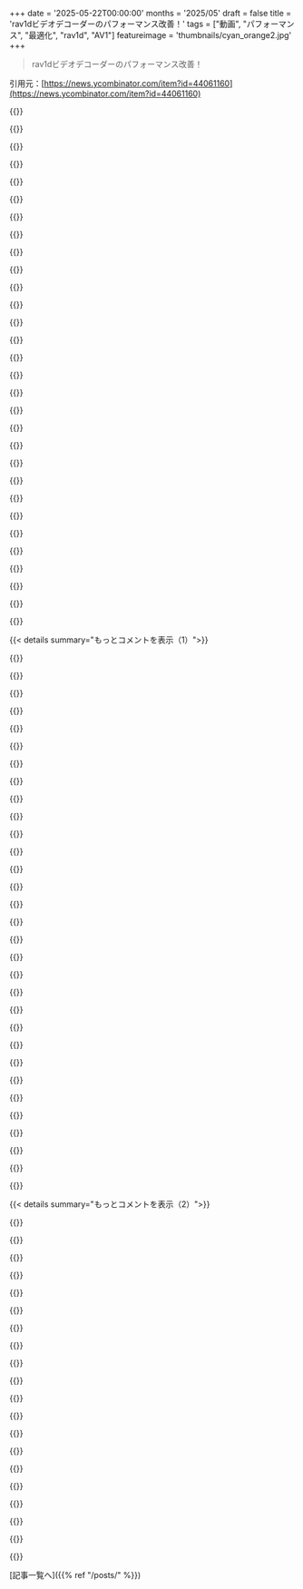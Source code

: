 +++
date = '2025-05-22T00:00:00'
months = '2025/05'
draft = false
title = 'rav1dビデオデコーダーのパフォーマンス改善！'
tags = ["動画", "パフォーマンス", "最適化", "rav1d", "AV1"]
featureimage = 'thumbnails/cyan_orange2.jpg'
+++

> rav1dビデオデコーダーのパフォーマンス改善！

引用元：[https://news.ycombinator.com/item?id=44061160](https://news.ycombinator.com/item?id=44061160)




{{<matomeQuote body="u16を二つ比較する関連イシュー、面白いね。<br>https://github.com/rust-lang/rust/issues/140167" userName="mmastrac" createdAt="2025/05/22 13:05:58" color="#38d3d3">}}




{{<matomeQuote body="あの議論でstore forwardingに全然触れてないのが驚きだよ。-O3のコード生成はヤバいけど、-O2の出力はまともだね。structの一つが計算されたばかりの場合、それを単一の32ビットロードとしてロードしようとすると、store forwarding failureが起きて、ロードをまとめる利点がなくなっちゃう可能性があるんだ。インライン化されてない、PGOじゃないシナリオだと、コンパイラにはその最適化が適切か判断する情報が足りないんだよね。" userName="ack_complete" createdAt="2025/05/22 19:46:49" color="#ff5c5c">}}




{{<matomeQuote body="store forwarding failureの話はuArchによるんだよね。Apple siliconには制限ないみたいだよ。リンクあり<br>https://news.ycombinator.com/item?id=43888005<br>コンパイラの情報不足は関数境界をまたぐストアとロードの話かな？<br>余談だけど、X86 LLVMはpartial-store-to-load問題をIntel CPUで防ぐために特別なPassを持ってるんだ。リンクあり<br>https://github.com/llvm/llvm-project/blob/main/llvm/lib/Targ..." userName="mshockwave" createdAt="2025/05/23 05:08:58" color="#ff5c5c">}}




{{<matomeQuote body="store forwarding failureは個別のロードよりずっと悪いの？最適化を無効にするだけなら、やらない理由にはならないんじゃないかな。単一ロードの方がシンプルで、普通は速いし。" userName="Dylan16807" createdAt="2025/05/23 04:42:36" color="#38d3d3">}}




{{<matomeQuote body="ええ、たいていは、個別のロードやストアを使うより明らかに悪いね。だいたい10サイクルくらいのレイテンシが加わるから。これくらいあれば、サンプリングプロファイルでロードがホットスポットとして目立つには十分だよ。その余分なレイテンシが隠れる可能性もあるけど、そうだとしたら、個別のロード/ストアも問題にならないはずだよ。" userName="ack_complete" createdAt="2025/05/24 23:24:09" color="#ff33a1">}}




{{<matomeQuote body="今回一番いいなと思ったのは、この議論が「私もこの問題あります」とか「いつ修正されますか？」みたいな14ページにもわたる話になってないってこと。Web開発者としては、GitHubのissueって結構残念なんだよね。" userName="heybales" createdAt="2025/05/22 13:34:46" color="">}}




{{<matomeQuote body="絵文字リアクションが追加される前はもっとひどかったよ。メッセージの9割が文字通り「+1」だけだったもん。" userName="eterm" createdAt="2025/05/22 15:44:06" color="">}}




{{<matomeQuote body="これってインターフェースの問題なのかな… もしみんなが「私もだよ」ってボタンをクリックするだけで、完全なコメントじゃなくてユーザー名を示す最小限の表示がコメントの下に加わるだけだったら、1) みんな使うかな 2) あまりごちゃごちゃしすぎなくて煩わしくないかな？「私もだよ」の通知はミュートもできるかもね。" userName="NoMoreNicksLeft" createdAt="2025/05/23 15:43:05" color="">}}




{{<matomeQuote body="これってコンパイラ開発の複雑さを示してるみたいだね。Cコンパイラだって、一般的なケースでこの問題をうまく扱えるか怪しいと思うよ。" userName="rhdjsjebshjffn" createdAt="2025/05/22 19:36:20" color="">}}




{{<matomeQuote body="RustはCコンパイラと同じLLVMバックエンドを使ってるよ。もしRustがうまく処理できてるなら、それはClangの開発者がLLVMに渡す前に対応してるか、Clangのコード構造がRustには分からないバックエンドのパターンに引っかかってるかのどっちかだね。" userName="runevault" createdAt="2025/05/22 19:56:15" color="">}}




{{<matomeQuote body="Rustのこの問題は、Cコードでも試されてて、コンパイラが同じ問題を生成してるんだって。これはそのうち修正されるだろうし、CとRust両方のコードの役に立つだろうね。" userName="vlovich123" createdAt="2025/05/22 19:59:10" color="">}}




{{<matomeQuote body="自分で試した結果、GCCの方が問題がひどいことが分かったよ。このCコード：<br>typedef struct { uint16_t a, b; } pair;<br><br>int eq_copy(pair a, pair b) {<br> return a.a == b.a && a.b == b.b;<br>}<br>int eq_ref(pair *a, pair *b) {<br> return a-＞a == b-＞a && a-＞b == b-＞b;<br>}<br><br>Clangはeq_copyで良いコード、eq_refで複雑なコード。GCCは両方複雑なんだ。GCC -O2のeq_ref：<br>eq_ref:<br> movzx   edx, WORD PTR [rsi]<br> xor     eax, eax<br> cmp     WORD PTR [rdi], dx<br> je      .L9<br> ret<br>    .L9:<br> movzx   eax, WORD PTR [rsi+2]<br> cmp     WORD PTR [rdi+2], ax<br> sete    al<br> movzx   eax, al<br> ret<br><br>ここで遊んでみて：https://c.godbolt.org/z/79Eaa3jYf" userName="josephg" createdAt="2025/05/23 13:31:56" color="#38d3d3">}}




{{<matomeQuote body="この件が、FFmpegのTwitterアカウントがRustに反発してる原因なのか？ https://x.com/ffmpeg/status/1924137645988356437?s=46" userName="renewiltord" createdAt="2025/05/22 15:11:55" color="#785bff">}}




{{<matomeQuote body="僕はrbultjeが正しくベンチマークしてると基本的に信頼してるんだけど、rav1dの追跡チケットには、そこまで大きな違いが出てないマルチスレッドの数字が複数のプラットフォームで載ってるんだよね。https://github.com/memorysafety/rav1d/issues/1294<br>これって返信で説明されてるのかな？ログインしてないから最初のツイートしか見れないんだ。" userName="ZeroGravitas" createdAt="2025/05/23 09:46:45" color="#ff5733">}}




{{<matomeQuote body="コントリビューターのdav1dが、rav1dが遅れてるって報告してたよ<br>https://code.videolan.org/videolan/dav1d/-/merge_requests/17..." userName="ycomb_anon" createdAt="2025/05/24 15:44:43" color="#38d3d3">}}




{{<matomeQuote body="アクセスするにはxcancelに変えて。https://xcancel.com/ffmpeg/status/1924137645988356437?s=46" userName="viraptor" createdAt="2025/05/23 20:59:40" color="">}}




{{<matomeQuote body="ffmpegのTwitterアカウント読むだけで使う気失せるわ。まともな代替がないのが残念だけど、開発者マジ有毒そう。パイプライン全部自分で制御してるなら最高性能はもちろん素晴らしいけど、不特定多数のユーザーから信用できないデータを受け入れるなら、ffmpegは少なくとも年に数件はリモートで悪用可能なCVEがあるからな。サンドボックスしっかり閉めとかないとダメだぞ。ffmpeg.org/security.html みんなが安全で速い解決策を目指す中間地点があると思うんだけど、彼らがここで固執してるような立場じゃなくてさ。" userName="mmastrac" createdAt="2025/05/22 15:23:31" color="">}}




{{<matomeQuote body="うん、最初は面白かったんだけど、だんだんTwitterで”キャラ”作っちゃって、今はただただウザいね。" userName="saagarjha" createdAt="2025/05/23 08:44:08" color="">}}




{{<matomeQuote body="俺10年ffmpeg使ってるけど、特に有毒なんて思ったことないな。彼らは（すごい仕事してる他の多くの人と同じで）何にも分かってないジュニアな言語ファンボーイが、何十年もやってきた彼らの仕事を理解もせずに批判したり、馬鹿みたいな書き直し案ばかり出してくるのに、ほとんど我慢できないだけなんだよ。" userName="izacus" createdAt="2025/05/22 22:38:13" color="">}}




{{<matomeQuote body="彼らの仕事は認めるけど、あのTwitterスレッドはかなり不快だし、資金もらえなくて怒ってるみたいに見える。扱いにくくて資金提供者が資金出したくないって可能性は十分ある。「大量リソースがRustポートに、元は不足なのに」「代わりにXZバックドア」「RustはEsperanto並みに優れてる」ってツイートを引用。あの嫌味な態度悲しいわ。企業は安全なの求めてるんだから、Twitterで皮肉言ってないで協力しろよ。" userName="mmastrac" createdAt="2025/05/22 23:09:24" color="#ff5733">}}




{{<matomeQuote body="あんたの言う通りだね。これよくあるんだよ。SQliteの人たちとか、Linuxの半分とか、他のメンテナーも同じような熱狂的なのに遭遇してる。言語至上主義を扱うのはウザいし、ffmpegが不満ぶちまけても責められないわ。実際、あのTwitterスレッドはむしろためになると思うな。大手テック企業が実際のメンテナーじゃなくて、自分たちのペットプロジェクトにどうやって資金出してるかを示してるんだから。" userName="hitekker" createdAt="2025/05/23 09:05:36" color="#ff5c5c">}}




{{<matomeQuote body="あまりないね、AV1で作業してる場合を除けば。rav1dがそこでの代替だけど、セキュリティの利点のために性能をちょっとトレードオフする必要があるよ。ffmpegはこの分野で独占状態だから、彼らが提供する正確なトレードオフのセットを受け入れるか、さもないと…まあ、代替がないから受け入れるしかないね。もちろん、代替はもっと努力が投入されるまで、オリジナルと同じくらい良くなることはないよ。Rustのgzip/zipライブラリがC版を超えて全体的にもっと安全になるまで、”何年も”かかったもんね。" userName="mmastrac" createdAt="2025/05/23 14:21:07" color="#45d325">}}




{{<matomeQuote body="あの”リモートで悪用可能なCVE”のうち、実際に野外で悪用されたのはどれくらい？かなり多くのものがサービス拒否とかメモリリークのCVEでしょ、それってRustがunsafeと見なさないやつだし。" userName="throwaway94487" createdAt="2025/05/22 17:43:30" color="#45d325">}}




{{<matomeQuote body="rav1dじゃなくてdav1dを速くする方が良かったかもな。Olympic Recordいじるみたいなもんで、Bolt’sの記録が9.63sから9.64sに変わっても誰も気にしないけど、実際に9秒台で100m走れるならみんな気になるじゃん？人間ならね。ダチョウなら全然すごくないけど、ダチョウはOlympic 100 metre sprint出ないし。" userName="tialaramex" createdAt="2025/05/22 15:40:37" color="">}}




{{<matomeQuote body="バッファをゼロ初期化しないことによるパフォーマンス向上って記事を2日前に見たとこだったから、この記事、興味深いな。<br>https://news.ycombinator.com/item?id=44032680" userName="nemothekid" createdAt="2025/05/22 14:00:40" color="">}}




{{<matomeQuote body="タイトル地味すぎ。良い最適化2つで実際2.3%も速くなってるよ。" userName="brookst" createdAt="2025/05/22 12:51:57" color="#ff5c5c">}}




{{<matomeQuote body="1.5%の改善がaarch64だけって考えると、全部の数字を主張するのはちょっとフェアじゃないと思うな。armとかx86が（未来の）メインのデプロイ先になること考えたら、半分くらいと見るのが妥当かな。" userName="ohr" createdAt="2025/05/22 12:55:35" color="#ff5733">}}




{{<matomeQuote body="それ公平だと思うわ。でもテスト環境で2.3%改善したのは認めるべき。他の環境だと変な動きで逆効果になる可能性もあるかもね（たぶんないと思うけど）。" userName="brookst" createdAt="2025/05/22 13:21:49" color="#785bff">}}




{{<matomeQuote body="良い記事だったよ！16ビットの整数ペアを比較する非効率なコードを見つけたって発見、面白かったな。" userName="robertknight" createdAt="2025/05/22 12:12:00" color="">}}




{{<matomeQuote body="ありがとう！RustとかLLVMの人が、Rustはメモリ初期化がずっと正確だから、この最適化を可能な限りコンパイラにやらせられるか見てみたいな。" userName="ohr" createdAt="2025/05/22 12:22:12" color="#45d325">}}




{{< details summary="もっとコメントを表示（1）">}}

{{<matomeQuote body="この件なら、codegenに freeze intrinsicを足せばRustでもできると思うよ。そうすればLLVMがpoisonの値を決めてくれるから、最適化の邪魔にならないはず（値がpoisonじゃないの分かってるし）。" userName="adgjlsfhk1" createdAt="2025/05/22 13:17:10" color="#785bff">}}




{{<matomeQuote body="このケース、RustとCのコードが同じじゃないのが遅い原因かもな。Union trickもアライメントに影響するし。Cのstructは32ビットだけど、Rustのは16ビットだけ。たぶん実際は32ビットになるだろうけど、コンパイラが最適化で検証するの大変なのかも。<br>Rustのstructのアライメント、手動で指定してみた？" userName="kukkamario" createdAt="2025/05/22 15:14:18" color="#ff5733">}}




{{<matomeQuote body="そうなったら最高だけど、期待しすぎは禁物。LLVMもRustcも安定するまで時間かかる傾向あるからね。" userName="Ygg2" createdAt="2025/05/22 12:35:10" color="#38d3d3">}}




{{<matomeQuote body="バラバラだよ。新しい公開APIや言語機能は時間かかるかもだけど、LLVMでもRustでも内部変更や最適化漏れは数日とか数週間で直せるよ。" userName="pornel" createdAt="2025/05/22 14:14:13" color="">}}




{{<matomeQuote body="同条件ならコーデックはRustじゃなくてWUFFSにあるべきだけど、dav1dみたいに複雑なものをWUFFSで書くのはc2rustの修正よりずっと大変だろうね。千倍大変って言われても納得いくくらい。でも、文明のためにはやる価値あると思うんだ。WUFFSか、それに代わる特殊言語だけど、WUFFSがあるからさ。" userName="tialaramex" createdAt="2025/05/22 13:07:33" color="#ff5c5c">}}




{{<matomeQuote body="WUFFSはMatroska, webm, mp4みたいなコンテナファイルのパースには最高だけど、ビデオデコーダーには全然向いてないみたい。動的メモリ確保なしで動的なデータを扱うのは難しいだろうね。ビデオコーデックは単にファイルをパースするだけじゃなくて、かなり動的な状態を管理する必要があるんだ。" userName="IgorPartola" createdAt="2025/05/22 13:40:33" color="#785bff">}}




{{<matomeQuote body="動的な状態が必要ってのがピンとこないな。結局画面上のピクセル数は固定じゃん。毎フレーム全ピクセルが変わるのがコーデックがやるべき最大作業じゃない？コーデック作者じゃないけど、コーデックはフレーム間の’仕事’を最小限にするように設計されてるって直感なんだ。" userName="lubesGordi" createdAt="2025/05/22 13:49:08" color="">}}




{{<matomeQuote body="GIFとかMJPEGならそうかもね。でも、前方・後方キーフレーム、可変デルタ、動き推定、グレイン生成とかになると、すごく動的な状態が出てくる。エンコーダーの方が複雑な部分もあるけど、欲しいフレームに1からNフレーム必要だったり、デコードしないとメモリ使用量が分からない（4kだと8MB超でバッファ持ちたいとすぐ足りなくなる）。<br>将来はゲームみたいにフレーム生成も含むと思う。12fpsでも生成AIで中間フレーム補完して120fps出力とか。それはWUFFS向きじゃないだろうね。" userName="IgorPartola" createdAt="2025/05/22 14:04:15" color="#785bff">}}




{{<matomeQuote body="「...どれくらいメモリ使うか分からない」<br>実際には全部制約があるよ。AV1は参照フレーム最大8枚。シーケンスヘッダーで最大解像度指定。解像度で動きベクトル数は固定。フィルムグレインは追加バッファ1つ。互換性レベルで4kとか一般的な点は制限内（外は拒否）。主にハードウェア向けだけど、ソフトでも使える。ハード実装考慮してる限り可能だよ。" userName="derf_" createdAt="2025/05/22 15:15:38" color="#ff5733">}}




{{<matomeQuote body="「将来のビデオ圧縮はフレーム生成も含むと思う」<br>多くのコーデックはもうそんな感じ。過去（Pフレーム）や未来（Bフレーム）から次のフレーム「推測」する。違いは、ヘルプ用のメタデータと予測差分もエンコードすること。AIで予測改善は新しくない。圧縮率重視アルゴリズムはニューラルネット使うけど、計算重い。Hutter prizeはテキスト圧縮をAI/AGI問題と見てるくらい。" userName="GuB-42" createdAt="2025/05/22 16:44:16" color="#785bff">}}




{{<matomeQuote body="面白いね。可変サイズの差分で実行時動的バッファ確保、分かるよ。クールだね。でも技術的には不必要かも？だって、君が言うように4kで8MB超えても上限あるでしょ。コーデックは上限設定してるはず。コンパイル時事前割り当てしちゃえば？確かに複雑なデータ構造だけど。機能的には同じで動的確保コスト省ける。複雑だろうね、分かってる。どっちにしても、君が言ってること、コーデックが動的にメモリ確保する理由も分かったよ、ありがとう。" userName="lubesGordi" createdAt="2025/05/22 15:54:28" color="">}}




{{<matomeQuote body="「コーデックは basically フレーム間の’仕事’を最小限にするように設計されてる」<br>でも、そのためには状態を保持して計算必要。フレーム47がPなら、正しくデコードに46必要。Bなら46と多分48も必要。自分より「先」のフレームも展開して、次のデコードのために取っておく必要があるんだ。<br>それが「動的な状態」ってことだと思うけど？" userName="zimpenfish" createdAt="2025/05/22 13:58:55" color="">}}




{{<matomeQuote body="メモリ使用量は変動するけど、ビデオコーデックはメモリ要件の境界を導出できるよう設計されてるんだ。ハードウェア実装は動的にシリコン追加できないからね。" userName="wtallis" createdAt="2025/05/22 16:33:33" color="#ff5733">}}




{{<matomeQuote body="GOPエンコとかIPBフレームの仕組み知らないんじゃない？もし全部Iフレームなら考えてることもいけるかもね。Iフレームならそのフレームだけで全部の説明がつくけど、Pフレーム使うとデコードするにはIフレームのデータを持っておかないとダメなんだ。Bフレームだと、まだデコードされてないフレームのデータも必要になることあるよ。" userName="dylan604" createdAt="2025/05/22 13:58:51" color="#45d325">}}




{{<matomeQuote body="デルタの数に上限があるなら、動的メモリ確保って必ずしも必要ないと思うんだ。一部のcodecではシーンの変化によってサイズが変わるのも分かるけど。俺はcodec開発者じゃないから、外側から見てるだけなんだけどさ。一般的にパフォーマンス気にするならヒープ確保は最小限にしたいはずなのに、codecみたいに複雑でワケわかんないこといっぱいやってるのに、なんでヒープ確保は最適化しないんだろ？絶対すごく良い理由があるんだろうね。" userName="lubesGordi" createdAt="2025/05/22 15:59:03" color="">}}




{{<matomeQuote body="メモリ確保については実際君の言う通りだよ。ほとんどのビデオcodecはハードウェアdecoderを意識して書かれてるから、メモリサイズが固定されてるんだ。だからプロファイルでdecoderに必要なメモリ制約、例えば解像度とか参照フレーム数とかを厳しく制限してるんだよね。encodeについてはそうじゃないんだ。そっちはもっと自由度があるから複雑になるんだよ。" userName="izacus" createdAt="2025/05/22 22:42:31" color="#785bff">}}




{{<matomeQuote body="すごく良い理由は、単純にヒープ確保があんまり多くないからだよ。チェックは簡単。perf使って例えばffmpegでデカいファイルを/dev/nullにデコードしてみてごらん。プロファイルのかなり上位にmallocがないのがはっきり分かるはずだよ。”あんまり多くない”と”ゼロ”の間にはものすごく距離があるけどね。" userName="Sesse__" createdAt="2025/05/22 22:11:18" color="#ff33a1">}}




{{<matomeQuote body="圧縮アルゴリズムって、再帰的にすごく賢くなれるんだよ" userName="throwawaymaths" createdAt="2025/05/22 13:50:35" color="">}}




{{<matomeQuote body="面白いmemeから始まるなんて、良い投稿だって分かるね。最近の議論に関連してるみたいだよ：$20K Bounty Offered for Optimizing Rust Code in Rav1d AV1 Decoder (memorysafety.org) ｜ 108 comments ｜ https://news.ycombinator.com/item?id=43982238" userName="infogulch" createdAt="2025/05/22 12:35:57" color="">}}




{{<matomeQuote body="正直、彼が見つけた最初の最適化がperf使えばかなり明らかなことだったのはちょっと意外。バッファゼロ化の問題って最初の投稿でもう議論されてたと思ったんだけどな？2番目の最適化は確かにずっと複雑で面白かったけど、これもperfが指し示してたんだ。あのツールを過小評価しちゃダメだよ！" userName="lubesGordi" createdAt="2025/05/22 13:44:35" color="">}}




{{<matomeQuote body="見た感じ、ただの性能改善じゃなかったみたい。CとRustのバージョンで差分プロファイルを取って、手動で突き合わせたんだって。（perf diffはあるけど、シンボル名が違うとうまく合わないし、あんまり使われてないっぽいね。）" userName="Sesse__" createdAt="2025/05/22 22:09:28" color="#ff5c5c">}}




{{<matomeQuote body="彼はAppleデバイスのaarch64の視点から来たんだね。違う背景を持つ人が、「言われてみれば当たり前じゃん」っていう隙間に気づくことって、よくあるなって思うよ。" userName="sounds" createdAt="2025/05/22 14:50:40" color="">}}




{{<matomeQuote body="これ、めちゃくちゃ面白いね。rustcがそのtransmuteトリックやるのを何か邪魔してるの？<br>追記：次の段落読んでたら、コメントする前に［1］のこと知ってたわ。<br>［1］ https://github.com/rust-lang/rust/issues/140167" userName="smallpipe" createdAt="2025/05/22 16:04:36" color="">}}




{{<matomeQuote body="AV1はメディアエンコード分野で、ずーっと一番面白い進展を続けてるね。AVG-SVT-PSYも特に読んでみると面白いよ。" userName="Mr_Eri_Atlov" createdAt="2025/05/22 15:17:51" color="">}}




{{<matomeQuote body="素晴らしい仕事だし、記事もすごくいいね。プロファイリングと最適化って、ソフト開発で間違いなく一番好きなところだよ。" userName="jebarker" createdAt="2025/05/22 14:20:15" color="">}}




{{<matomeQuote body="このプロジェクト、よく分かんないな。dav1dって、コーディネートコードとしてほんの少しのシンプルで普通のCがあるだけで、99％assembly（x86_64とかrisc-v 64bitsとか）なんでしょ。" userName="sylware" createdAt="2025/05/23 12:54:16" color="">}}




{{<matomeQuote body="読み取り専用のdav1dのgithubリポジトリには、assemblyが79.8％、C languageが19.7％、その他が0.5％って書いてあるね。このリンク見てみて。<br>https://github.com/videolan/dav1d" userName="canucker2016" createdAt="2025/05/23 23:21:18" color="#ff5c5c">}}




{{<matomeQuote body="バッファの初期化をスキップすることって、コンパイラにとっては難しい問題なの？" userName="anon-3988" createdAt="2025/05/22 14:19:17" color="">}}




{{<matomeQuote body="特に、本来の初期化がassemblyで書かれた関数でやられる場合、コンパイラがその初期化を省略するのは難しいんだよ。" userName="brigade" createdAt="2025/05/22 16:26:28" color="#45d325">}}




{{<matomeQuote body="ゼロ初期化が無駄って証明すんの、マジで難しいんだよね。だって、そのゼロになった値をプログラムの他の場所が絶対読まないって証明しなきゃいけないんだもん。コンパイラって配列のインデックス一つ一つまで追っかけてないからさ（そもそも配列のサイズすら分かんないこと多いし）、超大変。" userName="adgjlsfhk1" createdAt="2025/05/22 14:56:55" color="">}}

{{</details>}}




{{< details summary="もっとコメントを表示（2）">}}

{{<matomeQuote body="バッファ初期化しないのは簡単なんだよね。難しいのは、ひょっとしたら初期化されてないかもしれない値を安全に読めるように保証することなんだよ。" userName="empath75" createdAt="2025/05/22 14:46:00" color="">}}




{{<matomeQuote body="この件だと、初期化がアセンブリでやってて、コンパイラには見えないから難しいんだと思うな。" userName="mastax" createdAt="2025/05/23 01:21:30" color="">}}




{{<matomeQuote body="プロファイラの結果をブログにどうやって載っけたのか、めっちゃ気になる！HTMLノードそのままコピったの？" userName="saagarjha" createdAt="2025/05/23 08:49:44" color="">}}




{{<matomeQuote body="”Save Page WE”っていうChrome拡張機能でHTMLキャプチャしたんだ（開発者ツールでキレイにしてから）。で、全部正しいとこにスクロールするようにカスタムJavaScriptをちょっと足したよ。スタイリングをちゃんとキャプチャするには、その拡張機能が必要だったんだ。" userName="ohr" createdAt="2025/05/24 18:57:18" color="">}}




{{<matomeQuote body="ガチの最適化の話って、マジで面白いよね！特に、少しずつ良くなっていく様子とか、プロファイリングで数字がどう変わったか見せてくれる詳しいやつ。なんかね、読んでて超 satisfying （満足）なんだよ。Nicholas Nethercoteさんの”How to speed up the Rust compiler”シリーズ［1］とか、まさにこれ！他に何かオススメある？［1］" userName="mdf" createdAt="2025/05/22 14:01:28" color="#ff5c5c">}}




{{<matomeQuote body="（著者です）”How to speed up the Rust compiler”シリーズ、マジで大好き！同じ感動を伝えられたらと思って書いたんだ :)" userName="ohr" createdAt="2025/05/22 14:11:48" color="#785bff">}}




{{<matomeQuote body="名字がRavidって、マジでこの記事の icing （最高の部分）だね。名前になりそうな他のコーデックって”Real”くらいだけど、もう誰も使ってないしね。" userName="dirtyhippiefree" createdAt="2025/05/22 15:57:20" color="">}}




{{<matomeQuote body="君の出番だ：子供に”ffmpeg”と”vp-IX”って名前つけなよ！" userName="aidenn0" createdAt="2025/05/22 17:22:49" color="">}}




{{<matomeQuote body="こういう文章好きみたいだから、前に書いたブランチレス分割［1］について、ぜひ感想聞かせてほしいな。テーマの中で内容的に一番大変だったのに、他のほど読まれなかったんだよね。もしかして難しすぎたのかな？正直な意見もらえると嬉しいな。［1］" userName="Voultapher" createdAt="2025/05/22 18:01:08" color="">}}




{{<matomeQuote body="リンク先の記事読み終えたよ．面白かったし，上で言われてるみたいに結果にワクワクしたよ．いくつか新しいことも学べたしね．記事は専門的すぎるとは思わないな；詳細に少し深く踏み込んでるけど，新しい概念もちゃんと説明されてるし，俺にはちょうどいいレベルだったよ．とはいえ，何度かちょっと冗長だと感じたかな．もっと簡潔な表現にするには，もちろんたくさんの努力が必要だけど…それもある種の最適化だよね ）" userName="mdf" createdAt="2025/05/23 18:12:01" color="">}}




{{<matomeQuote body="時間割いてくれてサンキュー，楽しんでもらえたなら嬉しいよ．Cory Doctorowみたいな，書くほぼ全ての文が極めて簡潔で的を得てる人にはいつも感心させられるね．あれは俺が目指すところだから，次こそはもうちょっと上手くなれてるといいな ）" userName="Voultapher" createdAt="2025/05/24 16:39:59" color="">}}




{{<matomeQuote body="前に，ファイルを可能な限り速く処理するのが目的の記事を読んだことがあるんだけど，その記事ではデータチャンクを圧縮してL1 cacheに収める話が出てたんだ．cacheミスするより，L1 cacheからのデータ圧縮・解凍の方が速かったって．それ以来その記事を探してるんだけど見つけられないんだよね．誰か俺が話してる記事知らない？" userName="dpacmittal" createdAt="2025/05/22 17:38:49" color="">}}




{{<matomeQuote body="https://pharr.org/matt/blog/2018/07/16/moana-island-pbrt-all" userName="jms55" createdAt="2025/05/22 18:05:08" color="#785bff">}}




{{<matomeQuote body="AV1はすごいcodecだね．h264とかh265みたいな独自codecに取って代わることをマジで願ってるよ．h265と同等かそれ以上の性能なのに，完全に無料なんだから．今，IntelベースのMacbookだと一部のbrowserでしかsupportされてないけど，AMD，Nvidia，Intelの新しいvideo cardにはhardware decoderが含まれてるみたいだね．" userName="IgorPartola" createdAt="2025/05/22 13:34:51" color="#38d3d3">}}




{{<matomeQuote body="codecにはあんまり詳しくないんだけど，再生を処理するのはdevice側なの？それともprovider（upload先）なの？それとも両方？数日前に，Instagram ReelをAV1 codecでuploadしようとしたら，Samsung S20 FE Snapdragon版でpreviewするのに苦労したんだ（upload前もpreview中も）．それでH.264に戻したら，問題なく動いたんだけど．" userName="flashblaze" createdAt="2025/05/22 15:37:01" color="">}}




{{<matomeQuote body="再生は100％device側で処理されるよ．H.264の主な（というか実質唯一の）利点は，世界中のほぼ全てのdeviceに，めちゃくちゃ安いdeviceですらchipにH.264 hardware decoderが内蔵されてることなんだ．AV1のhardware decoderはまだ珍しいから，君のdeviceは多分software decodingに頼ってたんだね．それは理想的じゃない．" userName="sparrc" createdAt="2025/05/22 16:14:04" color="#38d3d3">}}




{{<matomeQuote body="Instagram（the provider）は互換性のためにtranscodeするだろうけど，おそらくpreviewはtranscodeの前だね．uploadするdeviceはそれを再生できるっていう前提があるんだろう．" userName="kevmo314" createdAt="2025/05/22 15:38:43" color="#45d325">}}




{{<matomeQuote body="うん，それは的を射てるね．Instagramは知らないけど，どんなproviderでもほぼどんなcontainer・codec・resolutionの組み合わせも扱えるはずだって思うよ（たぶん裏でffmpegを使ってるんだろうね）で，様々な再生device向けに異なるbitrateで異なる出力formatを生成してるんだ．InstagramがAV1を受け付けない（それはありそうにないけど）か，君が推測してるようにまだ処理が終わってないかのどっちかだろうね．なんで君のcommentが灰色になってるのか知りたいな．" userName="ta1243" createdAt="2025/05/22 16:35:12" color="#ff33a1">}}




{{<matomeQuote body="9070xtはdefaultでgameplayをAV1で録画するよ" userName="karn97" createdAt="2025/05/22 13:55:10" color="">}}

{{</details>}}



[記事一覧へ]({{% ref "/posts/" %}})
